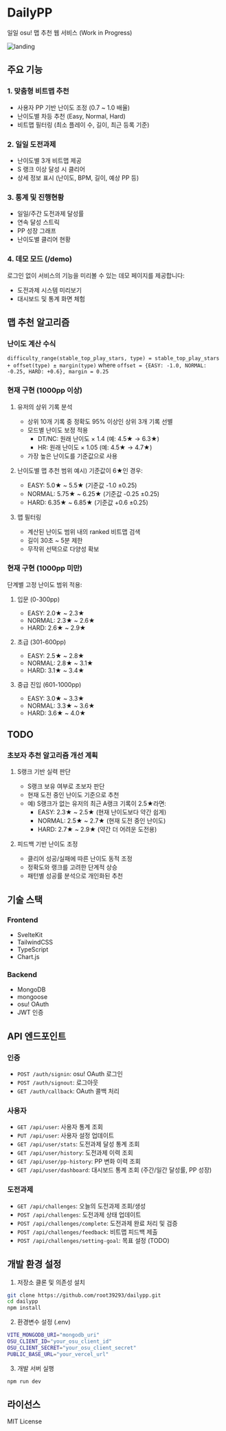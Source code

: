 # DailyPP

일일 osu! 맵 추천 웹 서비스 (Work in Progress)

![landing](https://github.com/user-attachments/assets/f8fb0208-c39b-4d30-96e6-1c2f15b6118f)

## 주요 기능

### 1. 맞춤형 비트맵 추천
- 사용자 PP 기반 난이도 조정 (0.7 ~ 1.0 배율)
- 난이도별 차등 추천 (Easy, Normal, Hard)
- 비트맵 필터링 (최소 플레이 수, 길이, 최근 등록 기준)

### 2. 일일 도전과제
- 난이도별 3개 비트맵 제공
- S 랭크 이상 달성 시 클리어
- 상세 정보 표시 (난이도, BPM, 길이, 예상 PP 등)

### 3. 통계 및 진행현황
- 일일/주간 도전과제 달성률
- 연속 달성 스트릭
- PP 성장 그래프
- 난이도별 클리어 현황

### 4. 데모 모드 (/demo)
로그인 없이 서비스의 기능을 미리볼 수 있는 데모 페이지를 제공합니다:
- 도전과제 시스템 미리보기
- 대시보드 및 통계 화면 체험

## 맵 추천 알고리즘

### 난이도 계산 수식
`difficulty_range(stable_top_play_stars, type) = stable_top_play_stars + offset(type) ± margin(type)` where `offset = {EASY: -1.0, NORMAL: -0.25, HARD: +0.6}, margin = 0.25`

### 현재 구현 (1000pp 이상)
1. 유저의 상위 기록 분석
   - 상위 10개 기록 중 정확도 95% 이상인 상위 3개 기록 선별
   - 모드별 난이도 보정 적용
     * DT/NC: 원래 난이도 × 1.4 (예: 4.5★ → 6.3★)
     * HR: 원래 난이도 × 1.05 (예: 4.5★ → 4.7★)
   - 가장 높은 난이도를 기준값으로 사용

2. 난이도별 맵 추천 범위
   예시) 기준값이 6★인 경우:
   - EASY: 5.0★ ~ 5.5★ (기준값 -1.0 ±0.25)
   - NORMAL: 5.75★ ~ 6.25★ (기준값 -0.25 ±0.25)
   - HARD: 6.35★ ~ 6.85★ (기준값 +0.6 ±0.25)

3. 맵 필터링
   - 계산된 난이도 범위 내의 ranked 비트맵 검색
   - 길이 30초 ~ 5분 제한
   - 무작위 선택으로 다양성 확보

### 현재 구현 (1000pp 미만)
단계별 고정 난이도 범위 적용:
1. 입문 (0-300pp)
   - EASY: 2.0★ ~ 2.3★
   - NORMAL: 2.3★ ~ 2.6★
   - HARD: 2.6★ ~ 2.9★

2. 초급 (301-600pp)
   - EASY: 2.5★ ~ 2.8★
   - NORMAL: 2.8★ ~ 3.1★
   - HARD: 3.1★ ~ 3.4★

3. 중급 진입 (601-1000pp)
   - EASY: 3.0★ ~ 3.3★
   - NORMAL: 3.3★ ~ 3.6★
   - HARD: 3.6★ ~ 4.0★

## TODO

### 초보자 추천 알고리즘 개선 계획
1. S랭크 기반 실력 판단
   - S랭크 보유 여부로 초보자 판단
   - 현재 도전 중인 난이도 기준으로 추천
   - 예) S랭크가 없는 유저의 최근 A랭크 기록이 2.5★라면:
     * EASY: 2.3★ ~ 2.5★ (현재 난이도보다 약간 쉽게)
     * NORMAL: 2.5★ ~ 2.7★ (현재 도전 중인 난이도)
     * HARD: 2.7★ ~ 2.9★ (약간 더 어려운 도전용)

2. 피드백 기반 난이도 조정
   - 클리어 성공/실패에 따른 난이도 동적 조정
   - 정확도와 랭크를 고려한 단계적 상승
   - 패턴별 성공률 분석으로 개인화된 추천

## 기술 스택

### Frontend
- SvelteKit
- TailwindCSS
- TypeScript
- Chart.js

### Backend
- MongoDB
- mongoose
- osu! OAuth
- JWT 인증

## API 엔드포인트

### 인증
- `POST /auth/signin`: osu! OAuth 로그인
- `POST /auth/signout`: 로그아웃
- `GET /auth/callback`: OAuth 콜백 처리

### 사용자
- `GET /api/user`: 사용자 통계 조회
- `PUT /api/user`: 사용자 설정 업데이트
- `GET /api/user/stats`: 도전과제 달성 통계 조회
- `GET /api/user/history`: 도전과제 이력 조회
- `GET /api/user/pp-history`: PP 변화 이력 조회
- `GET /api/user/dashboard`: 대시보드 통계 조회 (주간/일간 달성률, PP 성장)

### 도전과제
- `GET /api/challenges`: 오늘의 도전과제 조회/생성
- `POST /api/challenges`: 도전과제 상태 업데이트
- `POST /api/challenges/complete`: 도전과제 완료 처리 및 검증
- `POST /api/challenges/feedback`: 비트맵 피드백 제출
- `POST /api/challenges/setting-goal`: 목표 설정 (TODO)

## 개발 환경 설정

1. 저장소 클론 및 의존성 설치
~~~bash
git clone https://github.com/root39293/dailypp.git
cd dailypp
npm install
~~~

2. 환경변수 설정 (.env)
~~~bash
VITE_MONGODB_URI="mongodb_uri"
OSU_CLIENT_ID="your_osu_client_id"
OSU_CLIENT_SECRET="your_osu_client_secret"
PUBLIC_BASE_URL="your_vercel_url"
~~~

3. 개발 서버 실행
~~~bash
npm run dev
~~~

## 라이선스

MIT License
